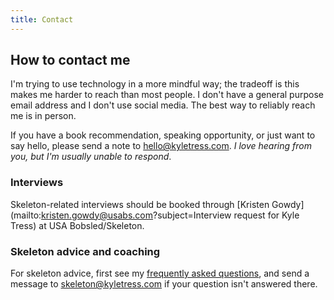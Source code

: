 ```yaml
---
title: Contact
---
```


## How to contact me

I'm trying to use technology in a more mindful way; the tradeoff is this makes me harder to reach than most people. I don't have a general purpose email address and I don't use social media. The best way to reliably reach me is in person.

If you have a book recommendation, speaking opportunity, or just want to say hello, please send a note to [hello@kyletress.com](mailto:hello@kyletress.com). *I love hearing from you, but I'm usually unable to respond*.

### Interviews
Skeleton-related interviews should be booked through [Kristen Gowdy](mailto:kristen.gowdy@usabs.com?subject=Interview request for Kyle Tress) at USA Bobsled/Skeleton.

### Skeleton advice and coaching
For skeleton advice, first see my [frequently asked questions](/faqs), and send a message to [skeleton@kyletress.com](mailto:skeleton@kyletress.com) if your question isn't answered there.

